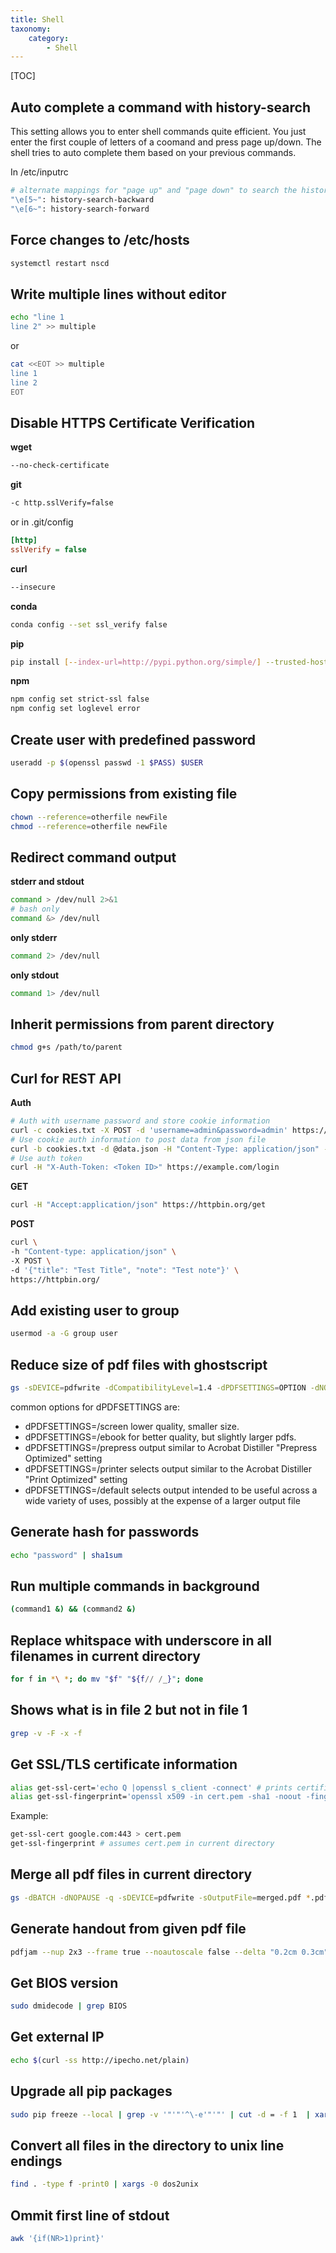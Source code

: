 ```yaml
---
title: Shell
taxonomy:
    category:
        - Shell
---
```


[TOC]

## Auto complete a command with history-search
This setting allows you to enter shell commands quite efficient. You just enter the first couple of letters of a coomand and press page up/down. The shell tries to auto complete them based on your previous commands.

In /etc/inputrc
```bash
# alternate mappings for "page up" and "page down" to search the history
"\e[5~": history-search-backward
"\e[6~": history-search-forward
```

## Force changes to /etc/hosts
```bash
systemctl restart nscd
```

## Write multiple lines without editor

```bash
echo "line 1
line 2" >> multiple
```
or

```bash
cat <<EOT >> multiple
line 1
line 2
EOT
```

## Disable HTTPS Certificate Verification

**wget**
```bash
--no-check-certificate
```

**git**
```bash
-c http.sslVerify=false
```
or in .git/config 
```ini
[http]
sslVerify = false
```
**curl**
```bash
--insecure
```

**conda**
```bash
conda config --set ssl_verify false
```

**pip**
```bash
pip install [--index-url=http://pypi.python.org/simple/] --trusted-host pypi.python.org
```

**npm**
```bash
npm config set strict-ssl false
npm config set loglevel error
```

## Create user with predefined password
```bash
useradd -p $(openssl passwd -1 $PASS) $USER
```

## Copy permissions from existing file
```bash
chown --reference=otherfile newFile
chmod --reference=otherfile newFile
```

## Redirect command output
**stderr and stdout**
```bash
command > /dev/null 2>&1
# bash only
command &> /dev/null
```

**only stderr**
```bash
command 2> /dev/null
```

**only stdout**
```bash
command 1> /dev/null
```

## Inherit permissions from parent directory
```bash
chmod g+s /path/to/parent
```

## Curl for REST API
**Auth**
```bash
# Auth with username password and store cookie information
curl -c cookies.txt -X POST -d 'username=admin&password=admin' https://example.com/login
# Use cookie auth information to post data from json file
curl -b cookies.txt -d @data.json -H "Content-Type: application/json" -X POST https://example.com/rest
# Use auth token
curl -H "X-Auth-Token: <Token ID>" https://example.com/login
```
**GET**
```bash
curl -H "Accept:application/json" https://httpbin.org/get
```
**POST**
```bash
curl \
-h "Content-type: application/json" \
-X POST \
-d '{"title": "Test Title", "note": "Test note"}' \
https://httpbin.org/
```

## Add existing user to group
```bash
usermod -a -G group user
```

## Reduce size of pdf files with ghostscript
```bash
gs -sDEVICE=pdfwrite -dCompatibilityLevel=1.4 -dPDFSETTINGS=OPTION -dNOPAUSE -dQUIET -dBATCH -sOutputFile=output.pdf input.pdf
```
common options for dPDFSETTINGS are:

- dPDFSETTINGS=/screen lower quality, smaller size.
- dPDFSETTINGS=/ebook for better quality, but slightly larger pdfs.
- dPDFSETTINGS=/prepress output similar to Acrobat Distiller "Prepress Optimized" setting
- dPDFSETTINGS=/printer selects output similar to the Acrobat Distiller "Print Optimized" setting
- dPDFSETTINGS=/default selects output intended to be useful across a wide variety of uses, possibly at the expense of a larger output file

## Generate hash for passwords
```bash
echo "password" | sha1sum
```

## Run multiple commands in background
```bash
(command1 &) && (command2 &)
```

## Replace whitspace with underscore in all filenames in current directory
```bash
for f in *\ *; do mv "$f" "${f// /_}"; done
```
## Shows what is in file 2 but not in file 1
```bash
grep -v -F -x -f
```
## Get SSL/TLS certificate information
```bash
alias get-ssl-cert='echo Q |openssl s_client -connect' # prints certificate
alias get-ssl-fingerprint='openssl x509 -in cert.pem -sha1 -noout -fingerprint'
```
Example:
```bash
get-ssl-cert google.com:443 > cert.pem
get-ssl-fingerprint # assumes cert.pem in current directory
```
## Merge all pdf files in current directory
```bash
gs -dBATCH -dNOPAUSE -q -sDEVICE=pdfwrite -sOutputFile=merged.pdf *.pdf
```
## Generate handout from given pdf file
```bash
pdfjam --nup 2x3 --frame true --noautoscale false --delta "0.2cm 0.3cm" --scale 0.95
```
## Get BIOS version
```bash
sudo dmidecode | grep BIOS
```
## Get external IP
```bash
echo $(curl -ss http://ipecho.net/plain)
```
## Upgrade all pip packages
```bash
sudo pip freeze --local | grep -v '"'"'^\-e'"'"' | cut -d = -f 1  | xargs -n1 sudo pip install -U
```
## Convert all files in the directory to unix line endings

```bash
find . -type f -print0 | xargs -0 dos2unix
```

## Ommit first line of stdout

```bash
awk '{if(NR>1)print}'
```